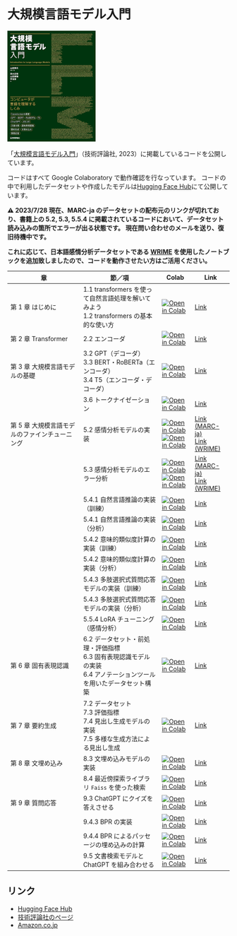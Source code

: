 # 大規模言語モデル入門

<a href="https://www.amazon.co.jp/o/ASIN/4297136333/"><img src="misc/cover-small.png" width="200"></a>

「[大規模言語モデル入門](https://www.amazon.co.jp/o/ASIN/4297136333/)」（技術評論社, 2023）に掲載しているコードを公開しています。

コードはすべて Google Colaboratory で動作確認を行なっています。
コードの中で利用したデータセットや作成したモデルは[Hugging Face Hub](https://huggingface.co/llm-book)にて公開しています。

**⚠️ 2023/7/28 現在、MARC-ja のデータセットの配布元のリンクが切れており、書籍上の 5.2, 5.3, 5.5.4 に掲載されているコードにおいて、データセット読み込みの箇所でエラーが出る状態です。
現在問い合わせのメールを送り、復旧待機中です。**

**これに応じて、日本語感情分析データセットである [WRIME](https://github.com/ids-cv/wrime) を使用したノートブックを追加致しましたので、コードを動作させたい方はご活用ください。**


| 章                                             | 節／項                                                                                                                     | Colab                                                                                                                                                                                                 | Link                                                                                                      |
| ---------------------------------------------- | -------------------------------------------------------------------------------------------------------------------------- | ----------------------------------------------------------------------------------------------------------------------------------------------------------------------------------------------------- | --------------------------------------------------------------------------------------------------------- |
| 第 1 章 はじめに                               | 1.1 transformers を使って自然言語処理を解いてみよう<br />1.2 transformers の基本的な使い方                                 | [![Open in Colab](https://colab.research.google.com/assets/colab-badge.svg)](https://colab.research.google.com/github/ghmagazine/llm-book/blob/main/chapter1/1-introduction.ipynb)                    | [Link](https://github.com/ghmagazine/llm-book/blob/main/chapter1/1-introduction.ipynb)                    |
| 第 2 章 Transformer                            | 2.2 エンコーダ                                                                                                             | [![Open in Colab](https://colab.research.google.com/assets/colab-badge.svg)](https://colab.research.google.com/github/ghmagazine/llm-book/blob/main/chapter2/2-2-transformer-position-encoding.ipynb) | [Link](https://github.com/ghmagazine/llm-book/blob/main/chapter2/2-2-transformer-position-encoding.ipynb) |
| 第 3 章 大規模言語モデルの基礎                 | 3.2 GPT（デコーダ）<br />3.3 BERT・RoBERTa（エンコーダ）<br />3.4 T5（エンコーダ・デコーダ）                               | [![Open in Colab](https://colab.research.google.com/assets/colab-badge.svg)](https://colab.research.google.com/github/ghmagazine/llm-book/blob/main/chapter3/3-zero-shot-inference.ipynb)             | [Link](https://github.com/ghmagazine/llm-book/blob/main/chapter3/3-zero-shot-inference.ipynb)             |
|                                                | 3.6 トークナイゼーション                                                                                                   | [![Open in Colab](https://colab.research.google.com/assets/colab-badge.svg)](https://colab.research.google.com/github/ghmagazine/llm-book/blob/main/chapter3/3-6-tokenization.ipynb)                  | [Link](https://github.com/ghmagazine/llm-book/blob/main/chapter3/3-6-tokenization.ipynb)                  |
| 第 5 章 大規模言語モデルのファインチューニング | 5.2 感情分析モデルの実装                                                                                                   | [![Open in Colab](https://colab.research.google.com/assets/colab-badge.svg)](https://colab.research.google.com/github/ghmagazine/llm-book/blob/main/chapter5/5-2-sentiment-analysis-finetuning.ipynb) <br /> [![Open in Colab](https://colab.research.google.com/assets/colab-badge.svg)](https://colab.research.google.com/github/ghmagazine/llm-book/blob/main/chapter5/5-2-sentiment-analysis-finetuning-wrime.ipynb) | [Link (MARC-ja)](https://github.com/ghmagazine/llm-book/blob/main/chapter5/5-2-sentiment-analysis-finetuning.ipynb) <br /> [Link (WRIME)](https://github.com/ghmagazine/llm-book/blob/main/chapter5/5-2-sentiment-analysis-finetuning-wrime.ipynb) |
|                                                | 5.3 感情分析モデルのエラー分析                                                                                             | [![Open in Colab](https://colab.research.google.com/assets/colab-badge.svg)](https://colab.research.google.com/github/ghmagazine/llm-book/blob/main/chapter5/5-3-sentiment-analysis-analysis.ipynb) <br /> [![Open in Colab](https://colab.research.google.com/assets/colab-badge.svg)](https://colab.research.google.com/github/ghmagazine/llm-book/blob/main/chapter5/5-3-sentiment-analysis-analysis-wrime.ipynb)     | [Link (MARC-ja)](https://github.com/ghmagazine/llm-book/blob/main/chapter5/5-3-sentiment-analysis-analysis.ipynb) <br /> [Link (WRIME)](https://github.com/ghmagazine/llm-book/blob/main/chapter5/5-3-sentiment-analysis-analysis-wrime.ipynb)     |
|                                                | 5.4.1 自然言語推論の実装（訓練）                                                                                           | [![Open in Colab](https://colab.research.google.com/assets/colab-badge.svg)](https://colab.research.google.com/github/ghmagazine/llm-book/blob/main/chapter5/5-4-nli-finetuning.ipynb)                 | [Link](https://github.com/ghmagazine/llm-book/blob/main/chapter5/5-4-nli-finetuning.ipynb)                 |
|                                                | 5.4.1 自然言語推論の実装（分析）                                                                                           | [![Open in Colab](https://colab.research.google.com/assets/colab-badge.svg)](https://colab.research.google.com/github/ghmagazine/llm-book/blob/main/chapter5/5-4-nli-analysis.ipynb)                 | [Link](https://github.com/ghmagazine/llm-book/blob/main/chapter5/5-4-nli-analysis.ipynb)                 |
|                                                | 5.4.2 意味的類似度計算の実装（訓練）                                                                                       | [![Open in Colab](https://colab.research.google.com/assets/colab-badge.svg)](https://colab.research.google.com/github/ghmagazine/llm-book/blob/main/chapter5/5-4-sts-finetuning.ipynb)                 | [Link](https://github.com/ghmagazine/llm-book/blob/main/chapter5/5-4-sts-finetuning.ipynb)                 |
|                                                | 5.4.2 意味的類似度計算の実装（分析）                                                                                       | [![Open in Colab](https://colab.research.google.com/assets/colab-badge.svg)](https://colab.research.google.com/github/ghmagazine/llm-book/blob/main/chapter5/5-4-sts-analysis.ipynb)                 | [Link](https://github.com/ghmagazine/llm-book/blob/main/chapter5/5-4-sts-analysis.ipynb)                 |
|                                                | 5.4.3 多肢選択式質問応答モデルの実装（訓練）                                                                               | [![Open in Colab](https://colab.research.google.com/assets/colab-badge.svg)](https://colab.research.google.com/github/ghmagazine/llm-book/blob/main/chapter5/5-4-multiple-choice-qa-finetuning.ipynb)       | [Link](https://github.com/ghmagazine/llm-book/blob/main/chapter5/5-4-multiple-choice-qa-finetuning.ipynb)       |
|                                                | 5.4.3 多肢選択式質問応答モデルの実装（分析）                                                                               | [![Open in Colab](https://colab.research.google.com/assets/colab-badge.svg)](https://colab.research.google.com/github/ghmagazine/llm-book/blob/main/chapter5/5-4-multiple-choice-qa-analysis.ipynb)       | [Link](https://github.com/ghmagazine/llm-book/blob/main/chapter5/5-4-multiple-choice-qa-analysis.ipynb)       |
|                                                | 5.5.4 LoRA チューニング（感情分析）                                                                                        | [![Open in Colab](https://colab.research.google.com/assets/colab-badge.svg)](https://colab.research.google.com/github/ghmagazine/llm-book/blob/main/chapter5/5-5-sentiment-analysis-finetuning-LoRA.ipynb)       | [Link](https://github.com/ghmagazine/llm-book/blob/main/chapter5/5-5-sentiment-analysis-finetuning-LoRA.ipynb)       |
| 第 6 章 固有表現認識                           | 6.2 データセット・前処理・評価指標<br />6.3 固有表現認識モデルの実装<br />6.4 アノテーションツールを用いたデータセット構築 | [![Open in Colab](https://colab.research.google.com/assets/colab-badge.svg)](https://colab.research.google.com/github/ghmagazine/llm-book/blob/main/chapter6/6-named-entity-recognition.ipynb)        | [Link](https://github.com/ghmagazine/llm-book/blob/main/chapter6/6-named-entity-recognition.ipynb)        |
| 第 7 章 要約生成                               | 7.2 データセット<br />7.3 評価指標<br />7.4 見出し生成モデルの実装<br />7.5 多様な生成方法による見出し生成                 | [![Open in Colab](https://colab.research.google.com/assets/colab-badge.svg)](https://colab.research.google.com/github/ghmagazine/llm-book/blob/main/chapter7/7-summarization-generation.ipynb)        | [Link](https://github.com/ghmagazine/llm-book/blob/main/chapter7/7-summarization-generation.ipynb)        |
| 第 8 章 文埋め込み                             | 8.3 文埋め込みモデルの実装                                                                                                 | [![Open in Colab](https://colab.research.google.com/assets/colab-badge.svg)](https://colab.research.google.com/github/ghmagazine/llm-book/blob/main/chapter8/8-3-simcse-training.ipynb)               | [Link](https://github.com/ghmagazine/llm-book/blob/main/chapter8/8-3-simcse-training.ipynb)               |
|                                                | 8.4 最近傍探索ライブラリ `Faiss` を使った検索                                                                              | [![Open in Colab](https://colab.research.google.com/assets/colab-badge.svg)](https://colab.research.google.com/github/ghmagazine/llm-book/blob/main/chapter8/8-4-simcse-faiss.ipynb)                  | [Link](https://github.com/ghmagazine/llm-book/blob/main/chapter8/8-4-simcse-faiss.ipynb)                  |
| 第 9 章 質問応答                               | 9.3 ChatGPT にクイズを答えさせる                                                                                           | [![Open in Colab](https://colab.research.google.com/assets/colab-badge.svg)](https://colab.research.google.com/github/ghmagazine/llm-book/blob/main/chapter9/9-3-quiz-chatgpt.ipynb)                  | [Link](https://github.com/ghmagazine/llm-book/blob/main/chapter9/9-3-quiz-chatgpt.ipynb)                  |
|                                                | 9.4.3 BPR の実装                                                                                                           | [![Open in Colab](https://colab.research.google.com/assets/colab-badge.svg)](https://colab.research.google.com/github/ghmagazine/llm-book/blob/main/chapter9/9-4-3-bpr-training.ipynb)                | [Link](https://github.com/ghmagazine/llm-book/blob/main/chapter9/9-4-3-bpr-training.ipynb)                |
|                                                | 9.4.4 BPR によるパッセージの埋め込みの計算                                                                                 | [![Open in Colab](https://colab.research.google.com/assets/colab-badge.svg)](https://colab.research.google.com/github/ghmagazine/llm-book/blob/main/chapter9/9-4-4-bpr-embedding.ipynb)               | [Link](https://github.com/ghmagazine/llm-book/blob/main/chapter9/9-4-4-bpr-embedding.ipynb)               |
|                                                | 9.5 文書検索モデルと ChatGPT を組み合わせる                                                                                | [![Open in Colab](https://colab.research.google.com/assets/colab-badge.svg)](https://colab.research.google.com/github/ghmagazine/llm-book/blob/main/chapter9/9-5-quiz-chatgpt-plus-bpr.ipynb)         | [Link](https://github.com/ghmagazine/llm-book/blob/main/chapter9/9-5-quiz-chatgpt-plus-bpr.ipynb)         |

## リンク

- [Hugging Face Hub](https://huggingface.co/llm-book)
- [技術評論社のページ](https://gihyo.jp/book/2023/978-4-297-13633-8)
- [Amazon.co.jp](https://www.amazon.co.jp/o/ASIN/4297136333/)
